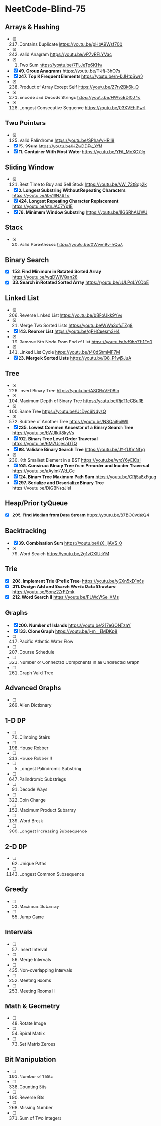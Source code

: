 # NeetCode-Blind-75

## Arrays & Hashing
- [x] 217. Contains Duplicate https://youtu.be/pHbA9Wsf70Q
- [x] 242. Valid Anagram https://youtu.be/vP7vRFLYVac
- [x] 1. Two Sum https://youtu.be/7FLJeTp6KHw
- [x] **49. Group Anagrams** https://youtu.be/Tkjfj-3hO7s
- [x] **347. Top K Frequent Elements** https://youtu.be/n-DJHtpSwr0
- [x] 238. Product of Array Except Self https://youtu.be/Z7rv2Bk6k_Q
- [x] 271. Encode and Decode Strings https://youtu.be/HW5cEDI0J4c
- [x] 128. Longest Consecutive Sequence https://youtu.be/O3XVEhIPwrI

## Two Pointers
- [x] 125. Valid Palindrome https://youtu.be/SPhaAvHRll8
- [x] **15. 3Sum** https://youtu.be/HZwDDFv_XfM
- [x] **11. Container With Most Water** https://youtu.be/YFA_MoXC7dg

## Sliding Window
- [x] 121. Best Time to Buy and Sell Stock https://youtu.be/VW_73t8qp2k
- [x] **3. Longest Substring Without Repeating Characters** https://youtu.be/jbx1llNXSTo
- [x] **424. Longest Repeating Character Replacement** https://youtu.be/stnJAO7Yp1E
- [x] **76. Minimum Window Substring** https://youtu.be/l1GSRhAIJWU

## Stack
- [x] 20. Valid Parentheses https://youtu.be/0Wwm9v-hQuA

## Binary Search
- [x] **153. Find Minimum in Rotated Sorted Array** https://youtu.be/wqDW1VQan28
- [x] **33. Search in Rotated Sorted Array** https://youtu.be/uULPqLY0DbE

## Linked List
- [x] 206. Reverse Linked List https://youtu.be/bBRoUkk9Yvo
- [x] 21. Merge Two Sorted Lists https://youtu.be/WWa3ofcTZg8
- [x] **143. Reorder List** https://youtu.be/gPHCpesm3H4
- [x] 19. Remove Nth Node From End of List https://youtu.be/vf9hoZH1Fg0
- [x] 141. Linked List Cycle https://youtu.be/t40dShmMF7M
- [x] **23. Merge k Sorted Lists** https://youtu.be/Q8_P1wj5JuA

## Tree
- [x] 226. Invert Binary Tree https://youtu.be/A8GNxVF08Io
- [x] 104. Maximum Depth of Binary Tree https://youtu.be/RjxT1eCBuRE
- [x] 100. Same Tree https://youtu.be/UcDyc6NdyzQ
- [x] 572. Subtree of Another Tree https://youtu.be/NSQai9olWlI
- [x] **235. Lowest Common Ancestor of a Binary Search Tree** https://youtu.be/bWJIkU8kyVs
- [x] **102. Binary Tree Level Order Traversal** https://youtu.be/6M7UqesaDTQ
- [x] **98. Validate Binary Search Tree** https://youtu.be/JY-fUfmNfxg
- [x] 230. Kth Smallest Element in a BST https://youtu.be/wrpY6yElCsI
- [x] **105. Construct Binary Tree from Preorder and Inorder Traversal** https://youtu.be/aAyimkWd_Cc
- [x] **124. Binary Tree Maximum Path Sum** https://youtu.be/CRj5u8xFgug
- [x] **297. Serialize and Deserialize Binary Tree** https://youtu.be/DjGBNsqJlsI

## Heap/PriorityQueue
- [x] **295. Find Median from Data Stream** https://youtu.be/B7BO0vdtkQ4

## Backtracking
- [x] **39. Combination Sum** https://youtu.be/lsX_jIAVS_Q
- [x] 79. Word Search https://youtu.be/2g1vGXlUoYM 

## Trie
- [x] **208. Implement Trie (Prefix Tree)** https://youtu.be/yGXn5xD1n6s
- [x] **211. Design Add and Search Words Data Structure** https://youtu.be/5onz2ZrFZmk
- [x] **212. Word Search II** https://youtu.be/FLWcWSe_XMs

## Graphs
- [x] **200. Number of Islands** https://youtu.be/217eGONTzaY
- [x] **133. Clone Graph** https://youtu.be/j-m__EMDKp8
- [ ] 417. Pacific Atlantic Water Flow
- [ ] 207. Course Schedule
- [ ] 323. Number of Connected Components in an Undirected Graph
- [ ] 261. Graph Valid Tree

## Advanced Graphs
- [ ] 269. Alien Dictionary

## 1-D DP
- [ ] 70. Climbing Stairs
- [ ] 198. House Robber
- [ ] 213. House Robber II
- [ ] 5. Longest Palindromic Substring
- [ ] 647. Palindromic Substrings
- [ ] 91. Decode Ways
- [ ] 322. Coin Change
- [ ] 152. Maximum Product Subarray
- [ ] 139. Word Break
- [ ] 300. Longest Increasing Subsequence

## 2-D DP
- [ ] 62. Unique Paths
- [ ] 1143. Longest Common Subsequence

## Greedy
- [ ] 53. Maximum Subarray
- [ ] 55. Jump Game

## Intervals
- [ ] 57. Insert Interval
- [ ] 56. Merge Intervals
- [ ] 435. Non-overlapping Intervals
- [ ] 252. Meeting Rooms
- [ ] 253. Meeting Rooms II

## Math & Geometry
- [ ] 48. Rotate Image
- [ ] 54. Spiral Matrix
- [ ] 73. Set Matrix Zeroes

## Bit Manipulation
- [ ] 191. Number of 1 Bits
- [ ] 338. Counting Bits
- [ ] 190. Reverse Bits
- [ ] 268. Missing Number
- [ ] 371. Sum of Two Integers

